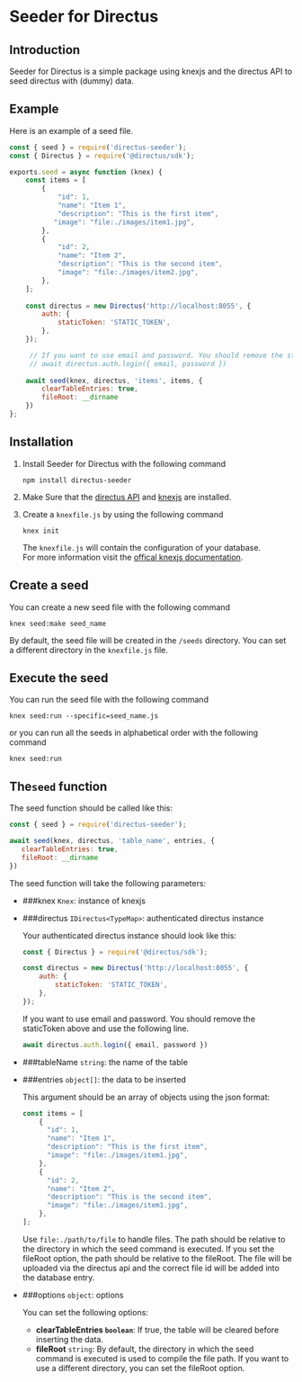 # Seeder for Directus

## Introduction

Seeder for Directus is a simple package using knexjs and the directus API to seed directus with (dummy) data.

## Example

Here is an example of a seed file.

```js
const { seed } = require('directus-seeder');
const { Directus } = require('@directus/sdk');

exports.seed = async function (knex) {
    const items = [
        {
            "id": 1,
            "name": "Item 1",
            "description": "This is the first item",
           "image": "file:./images/item1.jpg",
        },
        {
            "id": 2,
            "name": "Item 2",
            "description": "This is the second item",
            "image": "file:./images/item2.jpg",
        },
    ];
    
    const directus = new Directus('http://localhost:8055', {
        auth: {
            staticToken: 'STATIC_TOKEN',
        },
    });

     // If you want to use email and password. You should remove the staticToken above and use the following line.
     // await directus.auth.login({ email, password })
   
    await seed(knex, directus, 'items', items, {
        clearTableEntries: true,
        fileRoot: __dirname
    })
};
```

## Installation

1. Install Seeder for Directus with the following command

   ```
   npm install directus-seeder
   ```
   
2. Make Sure that the [directus API](https://docs.directus.io/reference/sdk/) and [knexjs](https://knexjs.org/) are installed.

3. Create a `knexfile.js` by using the following command

   ```
   knex init
   ```

   The `knexfile.js` will contain the configuration of your database.  
   For more information visit the [offical knexjs documentation](https://knexjs.org/).

## Create a seed

You can create a new seed file with the following command

```
knex seed:make seed_name
```

By default, the seed file will be created in the `/seeds` directory.
You can set a different directory in the `knexfile.js` file.

## Execute the seed

You can run the seed file with the following command

```
knex seed:run --specific=seed_name.js
```

or you can run all the seeds in alphabetical order with the following command

```
knex seed:run
```

## The`seed` function

The seed function should be called like this:

```js
const { seed } = require('directus-seeder');

await seed(knex, directus, 'table_name', entries, {
   clearTableEntries: true,
   fileRoot: __dirname
})
```

The seed function will take the following parameters:

* ###knex `Knex`: instance of knexjs
* ###directus `IDirectus<TypeMap>`: authenticated directus instance

  Your authenticated directus instance should look like this:

   ```js
   const { Directus } = require('@directus/sdk');
   
   const directus = new Directus('http://localhost:8055', {
       auth: {
           staticToken: 'STATIC_TOKEN',
       },
   });
   ```

   If you want to use email and password. You should remove the staticToken above and use the following line.

   ```js
   await directus.auth.login({ email, password })
   ```
  
* ###tableName `string`: the name of the table
* ###entries `object[]`: the data to be inserted

  This argument should be an array of objects using the json format:

   ```js
   const items = [
       {
         "id": 1,
         "name": "Item 1",
         "description": "This is the first item",
         "image": "file:./images/item1.jpg",
       },
       {
         "id": 2,
         "name": "Item 2",
         "description": "This is the second item",
         "image": "file:./images/item1.jpg",
       },
   ];
   ```

   Use `file:./path/to/file` to handle files. The path should be relative to the directory  in which the seed command is executed. If you set the fileRoot option, the path should be relative to the fileRoot.
   The file will be uploaded via the directus api and the correct file id will be added into the database entry.   


* ###options `object`: options

  You can set the following options:

  * **clearTableEntries `boolean`**: If true, the table will be cleared before inserting the data.
  * **fileRoot** `string`: By default, the directory in which the seed command is executed is used to compile the file path. If you want to use a different directory, you can set the fileRoot option.

  